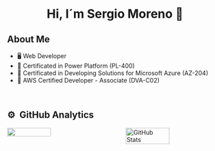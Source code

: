 <div align="center">
<h1 align="center">Hi, I´m Sergio Moreno 👋</h1>
</div>

## About Me

- :desktop_computer: Web Developer
- :closed_book: Certificated in Power Platform (PL-400)
- :green_book: Certificated in Developing Solutions for Microsoft Azure (AZ-204)
- :orange_book: AWS Certified Developer - Associate (DVA-C02)
<br>


## ⚙️ &nbsp;GitHub Analytics

<div style="display: flex; justify-content: space-between;">
    <img src="https://github-readme-stats-nine-brown.vercel.app/api/top-langs/?username=SergioMorenoValiente&layout=compact&langs_count=10&hide_border=1&role=OWNER,COLLABORATOR&theme=react" width="45%">
    <img src="https://github-readme-stats-eight-theta.vercel.app/api?username=SergioMorenoValiente&langs_count=10&hide_border=1&role=OWNER,COLLABORATOR&theme=react" alt="GitHub Stats" width="45%">
</div>





